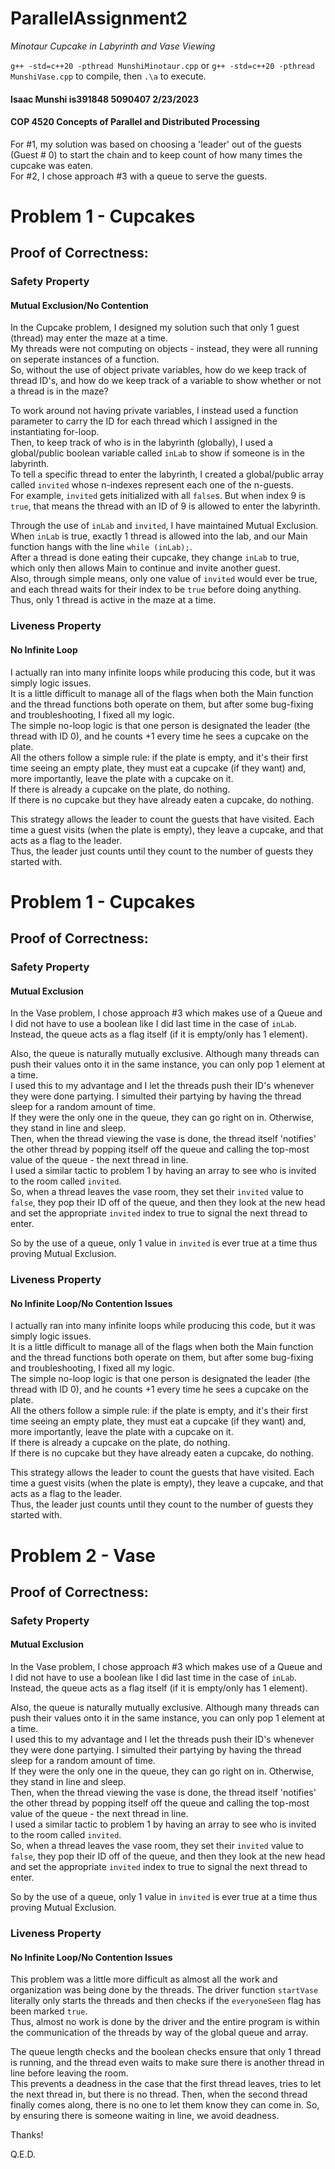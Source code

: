 # ParallelAssignment2
_Minotaur Cupcake in Labyrinth and Vase Viewing_  
  
`g++ -std=c++20 -pthread MunshiMinotaur.cpp`  or `g++ -std=c++20 -pthread MunshiVase.cpp` 
to compile, then 
`.\a`
to execute. 

#### Isaac Munshi is391848 5090407 2/23/2023  
#### COP 4520 Concepts of Parallel and Distributed Processing

For #1, my solution was based on choosing a 'leader' out of the guests (Guest # 0) to start the chain and to keep count of how many times the cupcake was eaten.  
For #2, I chose approach #3 with a queue to serve the guests.


# Problem 1 - Cupcakes
## Proof of Correctness:
### Safety Property  
#### Mutual Exclusion/No Contention
In the Cupcake problem, I designed my solution such that only 1 guest (thread) may enter the maze at a time.  
My threads were not computing on objects - instead, they were all running on seperate instances of a function.  
So, without the use of object private variables, how do we keep track of thread ID's, and how do we keep track of a variable to show whether or not a thread is in the maze?  

To work around not having private variables, I instead used a function parameter to carry the ID for each thread which I assigned in the instantiating for-loop.  
Then, to keep track of who is in the labyrinth (globally), I used a global/public boolean variable called `inLab` to show if someone is in the labyrinth.  
To tell a specific thread to enter the labyrinth, I created a global/public array called `invited` whose n-indexes represent each one of the n-guests.  
For example, `invited` gets initialized with all `false`s. But when index 9 is `true`, that means the thread with an ID of 9 is allowed to enter the labyrinth.

Through the use of `inLab` and `invited`, I have maintained Mutual Exclusion. When `inLab` is true, exactly 1 thread is allowed into the lab, and our Main function hangs with the line `while (inLab);`.  
After a thread is done eating their cupcake, they change `inLab` to true, which only then allows Main to continue and invite another guest.  
Also, through simple means, only one value of `invited` would ever be true, and each thread waits for their index to be `true` before doing anything.  
Thus, only 1 thread is active in the maze at a time.
    
### Liveness Property  
#### No Infinite Loop  
I actually ran into many infinite loops while producing this code, but it was simply logic issues.  
It is a little difficult to manage all of the flags when both the Main function and the thread functions both operate on them, but after some bug-fixing and troubleshooting, I fixed all my logic.  
The simple no-loop logic is that one person is designated the leader (the thread with ID 0), and he counts +1 every time he sees a cupcake on the plate.  
All the others follow a simple rule: if the plate is empty, and it's their first time seeing an empty plate, they must eat a cupcake (if they want) and, more importantly, leave the plate with a cupcake on it.    
If there is already a cupcake on the plate, do nothing.  
If there is no cupcake but they have already eaten a cupcake, do nothing.  
  
This strategy allows the leader to count the guests that have visited. Each time a guest visits (when the plate is empty), they leave a cupcake, and that acts as a flag to the leader.  
Thus, the leader just counts until they count to the number of guests they started with.


# Problem 1 - Cupcakes
## Proof of Correctness:
### Safety Property  
#### Mutual Exclusion
In the Vase problem, I chose approach #3 which makes use of a Queue and I did not have to use a boolean like I did last time in the case of `inLab`.  
Instead, the queue acts as a flag itself (if it is empty/only has 1 element).  
  
Also, the queue is naturally mutually exclusive. Although many threads can push their values onto it in the same instance, you can only pop 1 element at a time.  
I used this to my advantage and I let the threads push their ID's whenever they were done partying. I simulted their partying by having the thread sleep for a random amount of time.  
If they were the only one in the queue, they can go right on in. Otherwise, they stand in line and sleep.  
Then, when the thread viewing the vase is done, the thread itself 'notifies' the other thread by popping itself off the queue and calling the top-most value of the queue - the next thread in line.  
I used a similar tactic to problem 1 by having an array to see who is invited to the room called `invited`.  
So, when a thread leaves the vase room, they set their `invited` value to `false`, they pop their ID off of the queue, and then they look at the new head and set the appropriate `invited` index to true to signal the next thread to enter.  

So by the use of a queue, only 1 value in `invited` is ever true at a time thus proving Mutual Exclusion.

    
### Liveness Property  
#### No Infinite Loop/No Contention Issues
I actually ran into many infinite loops while producing this code, but it was simply logic issues.  
It is a little difficult to manage all of the flags when both the Main function and the thread functions both operate on them, but after some bug-fixing and troubleshooting, I fixed all my logic.  
The simple no-loop logic is that one person is designated the leader (the thread with ID 0), and he counts +1 every time he sees a cupcake on the plate.  
All the others follow a simple rule: if the plate is empty, and it's their first time seeing an empty plate, they must eat a cupcake (if they want) and, more importantly, leave the plate with a cupcake on it.    
If there is already a cupcake on the plate, do nothing.  
If there is no cupcake but they have already eaten a cupcake, do nothing.  
  
This strategy allows the leader to count the guests that have visited. Each time a guest visits (when the plate is empty), they leave a cupcake, and that acts as a flag to the leader.  
Thus, the leader just counts until they count to the number of guests they started with.

# Problem 2 - Vase
## Proof of Correctness:
### Safety Property  
#### Mutual Exclusion
In the Vase problem, I chose approach #3 which makes use of a Queue and I did not have to use a boolean like I did last time in the case of `inLab`.  
Instead, the queue acts as a flag itself (if it is empty/only has 1 element).  
  
Also, the queue is naturally mutually exclusive. Although many threads can push their values onto it in the same instance, you can only pop 1 element at a time.  
I used this to my advantage and I let the threads push their ID's whenever they were done partying. I simulted their partying by having the thread sleep for a random amount of time.  
If they were the only one in the queue, they can go right on in. Otherwise, they stand in line and sleep.  
Then, when the thread viewing the vase is done, the thread itself 'notifies' the other thread by popping itself off the queue and calling the top-most value of the queue - the next thread in line.  
I used a similar tactic to problem 1 by having an array to see who is invited to the room called `invited`.  
So, when a thread leaves the vase room, they set their `invited` value to `false`, they pop their ID off of the queue, and then they look at the new head and set the appropriate `invited` index to true to signal the next thread to enter.  

So by the use of a queue, only 1 value in `invited` is ever true at a time thus proving Mutual Exclusion.

    
### Liveness Property  
#### No Infinite Loop/No Contention Issues
This problem was a little more difficult as almost all the work and organization was being done by the threads. The driver function `startVase` literally only starts the threads and then checks if the `everyoneSeen` flag has been marked `true`.  
Thus, almost no work is done by the driver and the entire program is within the communication of the threads by way of the global queue and array.

The queue length checks and the boolean checks ensure that only 1 thread is running, and the thread even waits to make sure there is another thread in line before leaving the room.  
This prevents a deadness in the case that the first thread leaves, tries to let the next thread in, but there is no thread. Then, when the second thread finally comes along, there is no one to let them know they can come in. So, by ensuring there is someone waiting in line, we avoid deadness.

Thanks!
  
Q.E.D.

